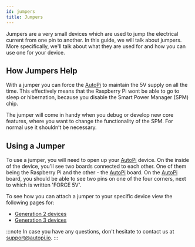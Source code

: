 ```yaml
---
id: jumpers
title: Jumpers
---
```


Jumpers are a very small devices which are used to jump the electrical current from one pin to
another. In this guide, we will talk about jumpers. More specifically, we'll talk about what they
are used for and how you can use one for your device.

## How Jumpers Help

With a jumper you can force the [AutoPi](https://www.autopi.io) to maintain the 5V supply on all the time. This effectively
means that the Raspberry Pi wont be able to go to sleep or hibernation, because you disable the
Smart Power Manager (SPM) chip.

The jumper will come in handy when you debug or develop new core features, where you want to change
the functionality of the SPM. For normal use it shouldn’t be necessary.

## Using a Jumper

To use a jumper, you will need to open up your [AutoPi](https://www.autopi.io) device. On the inside of the device, you'll
see two boards connected to each other. One of them being the Raspberry Pi and the other - the
[AutoPi](https://www.autopi.io) board. On the [AutoPi](https://www.autopi.io) board, you should be able to see two pins on one of the four corners,
next to which is written 'FORCE 5V'.

To see how you can attach a jumper to your specific device view the following pages for:

* [Generation 2 devices](/hardware/legacy_devices/autopi_dongle/#jumper)
* [Generation 3 devices](/hardware/legacy_devices/autopi_dongle_gen3/#jumper)

:::note
In case you have any questions, don't hesitate to contact us at [support@autopi.io](mailto:support@autopi.io).
:::

